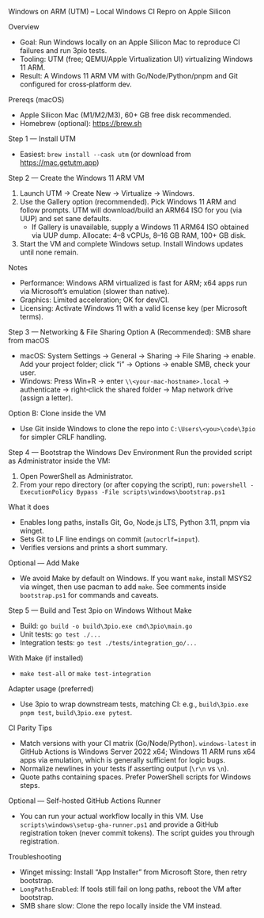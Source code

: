 Windows on ARM (UTM) – Local Windows CI Repro on Apple Silicon

Overview
- Goal: Run Windows locally on an Apple Silicon Mac to reproduce CI failures and run 3pio tests.
- Tooling: UTM (free; QEMU/Apple Virtualization UI) virtualizing Windows 11 ARM.
- Result: A Windows 11 ARM VM with Go/Node/Python/pnpm and Git configured for cross‑platform dev.

Prereqs (macOS)
- Apple Silicon Mac (M1/M2/M3), 60+ GB free disk recommended.
- Homebrew (optional): https://brew.sh

Step 1 — Install UTM
- Easiest: `brew install --cask utm` (or download from https://mac.getutm.app)

Step 2 — Create the Windows 11 ARM VM
1) Launch UTM → Create New → Virtualize → Windows.
2) Use the Gallery option (recommended). Pick Windows 11 ARM and follow prompts. UTM will download/build an ARM64 ISO for you (via UUP) and set sane defaults.
   - If Gallery is unavailable, supply a Windows 11 ARM64 ISO obtained via UUP dump. Allocate: 4–8 vCPUs, 8–16 GB RAM, 100+ GB disk.
3) Start the VM and complete Windows setup. Install Windows updates until none remain.

Notes
- Performance: Windows ARM virtualized is fast for ARM; x64 apps run via Microsoft’s emulation (slower than native).
- Graphics: Limited acceleration; OK for dev/CI.
- Licensing: Activate Windows 11 with a valid license key (per Microsoft terms).

Step 3 — Networking & File Sharing
Option A (Recommended): SMB share from macOS
- macOS: System Settings → General → Sharing → File Sharing → enable. Add your project folder; click “i” → Options → enable SMB, check your user.
- Windows: Press Win+R → enter `\\<your-mac-hostname>.local` → authenticate → right‑click the shared folder → Map network drive (assign a letter).

Option B: Clone inside the VM
- Use Git inside Windows to clone the repo into `C:\Users\<you>\code\3pio` for simpler CRLF handling.

Step 4 — Bootstrap the Windows Dev Environment
Run the provided script as Administrator inside the VM:

1) Open PowerShell as Administrator.
2) From your repo directory (or after copying the script), run:
   `powershell -ExecutionPolicy Bypass -File scripts\windows\bootstrap.ps1`

What it does
- Enables long paths, installs Git, Go, Node.js LTS, Python 3.11, pnpm via winget.
- Sets Git to LF line endings on commit (`autocrlf=input`).
- Verifies versions and prints a short summary.

Optional — Add Make
- We avoid Make by default on Windows. If you want `make`, install MSYS2 via winget, then use pacman to add `make`. See comments inside `bootstrap.ps1` for commands and caveats.

Step 5 — Build and Test 3pio on Windows
Without Make
- Build: `go build -o build\3pio.exe cmd\3pio\main.go`
- Unit tests: `go test ./...`
- Integration tests: `go test ./tests/integration_go/...`

With Make (if installed)
- `make test-all` or `make test-integration`

Adapter usage (preferred)
- Use 3pio to wrap downstream tests, matching CI: e.g., `build\3pio.exe pnpm test`, `build\3pio.exe pytest`.

CI Parity Tips
- Match versions with your CI matrix (Go/Node/Python). `windows-latest` in GitHub Actions is Windows Server 2022 x64; Windows 11 ARM runs x64 apps via emulation, which is generally sufficient for logic bugs.
- Normalize newlines in your tests if asserting output (`\r\n` vs `\n`).
- Quote paths containing spaces. Prefer PowerShell scripts for Windows steps.

Optional — Self-hosted GitHub Actions Runner
- You can run your actual workflow locally in this VM. Use `scripts\windows\setup-gha-runner.ps1` and provide a GitHub registration token (never commit tokens). The script guides you through registration.

Troubleshooting
- Winget missing: Install “App Installer” from Microsoft Store, then retry bootstrap.
- `LongPathsEnabled`: If tools still fail on long paths, reboot the VM after bootstrap.
- SMB share slow: Clone the repo locally inside the VM instead.

